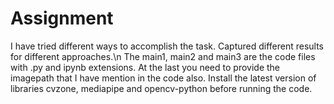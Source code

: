 # Assignment
 I have tried different ways to accomplish the task.
 Captured different results for different approaches.\n
 The main1, main2 and main3 are the code files with .py and ipynb extensions.
 At the last you need to provide the imagepath that I have mention in the code also.
 Install the latest version of libraries cvzone, mediapipe and opencv-python before running the code.

